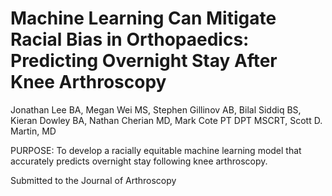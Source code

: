 # Machine Learning Can Mitigate Racial Bias in Orthopaedics: Predicting Overnight Stay After Knee Arthroscopy 

Jonathan Lee BA, Megan Wei MS, Stephen Gillinov AB, Bilal Siddiq BS, Kieran Dowley BA, Nathan Cherian MD, Mark Cote PT DPT MSCRT, Scott D. Martin, MD

PURPOSE: To develop a racially equitable machine learning model that accurately predicts overnight stay following knee arthroscopy. 

Submitted to the Journal of Arthroscopy
